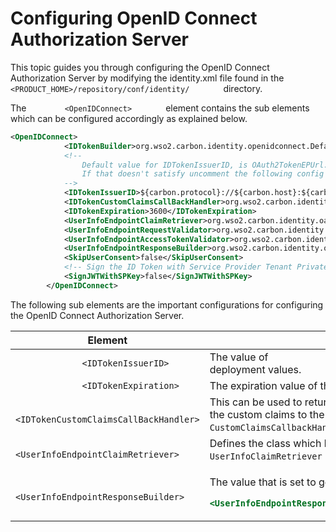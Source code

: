 # Configuring OpenID Connect Authorization Server

This topic guides you through configuring the OpenID Connect
Authorization Server by modifying the identity.xml file found in the
`         <PRODUCT_HOME>/repository/conf/identity/        ` directory.

The `         <OpenIDConnect>        ` element contains the sub elements
which can be configured accordingly as explained below.

``` xml
<OpenIDConnect>
            <IDTokenBuilder>org.wso2.carbon.identity.openidconnect.DefaultIDTokenBuilder</IDTokenBuilder>
            <!--
                Default value for IDTokenIssuerID, is OAuth2TokenEPUrl.
                If that doesn't satisfy uncomment the following config and explicitly configure the value
            -->
            <IDTokenIssuerID>${carbon.protocol}://${carbon.host}:${carbon.management.port}/oauth2/token</IDTokenIssuerID>
            <IDTokenCustomClaimsCallBackHandler>org.wso2.carbon.identity.openidconnect.SAMLAssertionClaimsCallback</IDTokenCustomClaimsCallBackHandler>
            <IDTokenExpiration>3600</IDTokenExpiration>
            <UserInfoEndpointClaimRetriever>org.wso2.carbon.identity.oauth.endpoint.user.impl.UserInfoUserStoreClaimRetriever</UserInfoEndpointClaimRetriever>
            <UserInfoEndpointRequestValidator>org.wso2.carbon.identity.oauth.endpoint.user.impl.UserInforRequestDefaultValidator</UserInfoEndpointRequestValidator>
            <UserInfoEndpointAccessTokenValidator>org.wso2.carbon.identity.oauth.endpoint.user.impl.UserInfoISAccessTokenValidator</UserInfoEndpointAccessTokenValidator>
            <UserInfoEndpointResponseBuilder>org.wso2.carbon.identity.oauth.endpoint.user.impl.UserInfoJSONResponseBuilder</UserInfoEndpointResponseBuilder>
            <SkipUserConsent>false</SkipUserConsent>
            <!-- Sign the ID Token with Service Provider Tenant Private Key-->
            <SignJWTWithSPKey>false</SignJWTWithSPKey> 
        </OpenIDConnect>
```

The following sub elements are the important configurations for
configuring the OpenID Connect Authorization Server.

<table>
<thead>
<tr class="header">
<th>Element</th>
<th>Description</th>
</tr>
</thead>
<tbody>
<tr class="odd">
<td><code>             &lt;IDTokenIssuerID&gt;            </code></td>
<td>The value of <code>             TokenIssuerID            </code> of the <code>             IDToken            </code> . This should be changed according to the deployment values.</td>
</tr>
<tr class="even">
<td><code>             &lt;IDTokenExpiration&gt;            </code></td>
<td>The expiration value of the <code>             IDToken            </code> in seconds.</td>
</tr>
<tr class="odd">
<td><code>             &lt;IDTokenCustomClaimsCallBackHandler&gt;            </code></td>
<td>This can be used to return extra custom claims with the <code>             IDToken            </code> . You can implement a claims call back handler to push the custom claims to the <code>             IDToken            </code> . This class needs to implement the interface <code>             CustomClaimsCallbackHandler            </code> . You can find the default implementation <a href="https://svn.wso2.org/repos/wso2/carbon/platform/branches/turing/components/identity/org.wso2.carbon.identity.oauth/4.2.0/src/main/java/org/wso2/carbon/identity/openidconnect/SAMLAssertionClaimsCallback.java">here</a> as a reference.</td>
</tr>
<tr class="even">
<td><code>             &lt;UserInfoEndpointClaimRetriever&gt;            </code></td>
<td>Defines the class which builds the claims for the User Info Endpoint's response. This class needs to implement the interface <code>             UserInfoClaimRetriever            </code> . The default implementation can be found <a href="https://svn.wso2.org/repos/wso2/carbon/platform/branches/turing/components/identity/org.wso2.carbon.identity.oauth.endpoint/4.2.0/src/main/java/org/wso2/carbon/identity/oauth/endpoint/user/impl/UserInfoUserStoreClaimRetriever.java">here</a> as a reference.</td>
</tr>
<tr class="odd">
<td><code>             &lt;UserInfoEndpointResponseBuilder&gt;            </code></td>
<td><div class="content-wrapper">
<p>The value that is set to get JWT response from user info endpoint. Change the value as follows:</p>
<div class="code panel pdl" style="border-width: 1px;">
<div class="codeContent panelContent pdl">
<div class="sourceCode" id="cb1" data-syntaxhighlighter-params="brush: xml; gutter: false; theme: Confluence" data-theme="Confluence" style="brush: xml; gutter: false; theme: Confluence"><pre class="sourceCode xml"><code class="sourceCode xml"><a class="sourceLine" id="cb1-1" title="1"><span class="kw">&lt;UserInfoEndpointResponseBuilder&gt;</span>org.wso2.carbon.identity.oauth.endpoint.user.impl.UserInfoJWTResponse<span class="kw">&lt;/UserInfoEndpointResponseBuilder&gt;</span></a></code></pre></div>
</div>
</div>
</div></td>
</tr>
</tbody>
</table>
